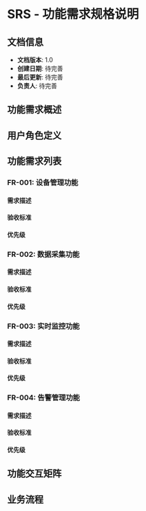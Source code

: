 # SRS - 功能需求规格说明

## 文档信息
- **文档版本**: 1.0
- **创建日期**: 待完善
- **最后更新**: 待完善
- **负责人**: 待完善

## 功能需求概述

## 用户角色定义

## 功能需求列表

### FR-001: 设备管理功能
#### 需求描述
#### 验收标准
#### 优先级

### FR-002: 数据采集功能
#### 需求描述
#### 验收标准
#### 优先级

### FR-003: 实时监控功能
#### 需求描述
#### 验收标准
#### 优先级

### FR-004: 告警管理功能
#### 需求描述
#### 验收标准
#### 优先级

## 功能交互矩阵

## 业务流程